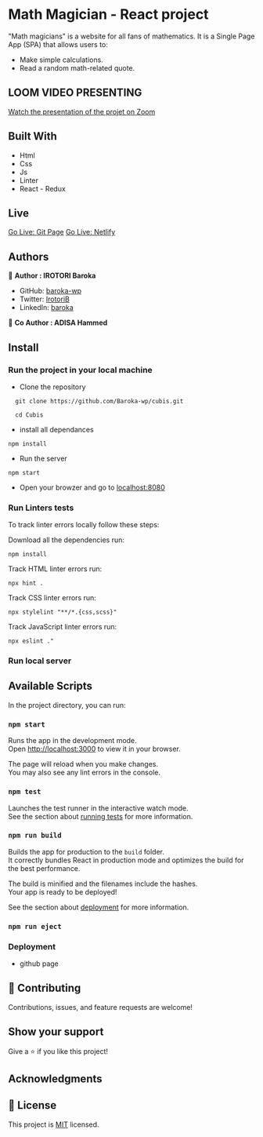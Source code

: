 # Math Magician - React project
"Math magicians" is a website for all fans of mathematics. It is a Single Page App (SPA) that allows users to:
- Make simple calculations.
- Read a random math-related quote.

## LOOM VIDEO PRESENTING
[Watch the presentation of the projet on Zoom](#)

## Built With

- Html
- Css
- Js
- Linter
- React - Redux

## Live

[Go Live: Git Page](https://baroka-wp.github.io/react-math-magicians)
[Go Live: Netlify ](https://netlify-thinks-baroka-wp-is-great.netlify.app/quotes)
## Authors

👤 **Author : IROTORI Baroka**

- GitHub: [baroka-wp](https://github.com/Baroka-wp)
- Twitter: [IrotoriB](https://twitter.com/IrotoriB)
- LinkedIn: [baroka](www.linkedin.com/in/baroka)

👥 **Co Author : ADISA Hammed**

## Install
### Run the project in your local machine

- Clone the repository
```
  git clone https://github.com/Baroka-wp/cubis.git

  cd Cubis
```
- install all dependances

```
npm install
```

- Run the server

```
npm start
```
- Open your browzer and go to [localhost:8080](http://localhost:8080/)


### Run Linters tests
To track linter errors locally follow these steps:  

Download all the dependencies run:
```
npm install
```
Track HTML linter errors run:
```
npx hint .
```
Track CSS linter errors run:
```
npx stylelint "**/*.{css,scss}"
```
Track JavaScript linter errors run:
```
npx eslint ."
```
### Run local server

## Available Scripts

In the project directory, you can run:

### `npm start`

Runs the app in the development mode.\
Open [http://localhost:3000](http://localhost:3000) to view it in your browser.

The page will reload when you make changes.\
You may also see any lint errors in the console.

### `npm test`

Launches the test runner in the interactive watch mode.\
See the section about [running tests](https://facebook.github.io/create-react-app/docs/running-tests) for more information.

### `npm run build`

Builds the app for production to the `build` folder.\
It correctly bundles React in production mode and optimizes the build for the best performance.

The build is minified and the filenames include the hashes.\
Your app is ready to be deployed!

See the section about [deployment](https://facebook.github.io/create-react-app/docs/deployment) for more information.

### `npm run eject`


### Deployment
- github page

## 🤝 Contributing

Contributions, issues, and feature requests are welcome!

## Show your support

Give a ⭐️ if you like this project!

## Acknowledgments


## 📝 License

This project is [MIT](./MIT.md) licensed.
